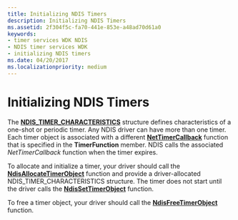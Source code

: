 ```yaml
---
title: Initializing NDIS Timers
description: Initializing NDIS Timers
ms.assetid: 2f304f5c-fa70-441e-853e-a48ad70d61a0
keywords:
- timer services WDK NDIS
- NDIS timer services WDK
- initializing NDIS timers
ms.date: 04/20/2017
ms.localizationpriority: medium
---
```


# Initializing NDIS Timers





The [**NDIS\_TIMER\_CHARACTERISTICS**](/windows-hardware/drivers/ddi/ndis/ns-ndis-_ndis_timer_characteristics) structure defines characteristics of a one-shot or periodic timer. Any NDIS driver can have more than one timer. Each timer object is associated with a different [**NetTimerCallback**](/windows-hardware/drivers/ddi/ndis/nc-ndis-ndis_timer_function) function that is specified in the **TimerFunction** member. NDIS calls the associated *NetTimerCallback* function when the timer expires.

To allocate and initialize a timer, your driver should call the [**NdisAllocateTimerObject**](/windows-hardware/drivers/ddi/ndis/nf-ndis-ndisallocatetimerobject) function and provide a driver-allocated NDIS\_TIMER\_CHARACTERISTICS structure. The timer does not start until the driver calls the [**NdisSetTimerObject**](/windows-hardware/drivers/ddi/ndis/nf-ndis-ndissettimerobject) function.

To free a timer object, your driver should call the [**NdisFreeTimerObject**](/windows-hardware/drivers/ddi/ndis/nf-ndis-ndisfreetimerobject) function.

 

